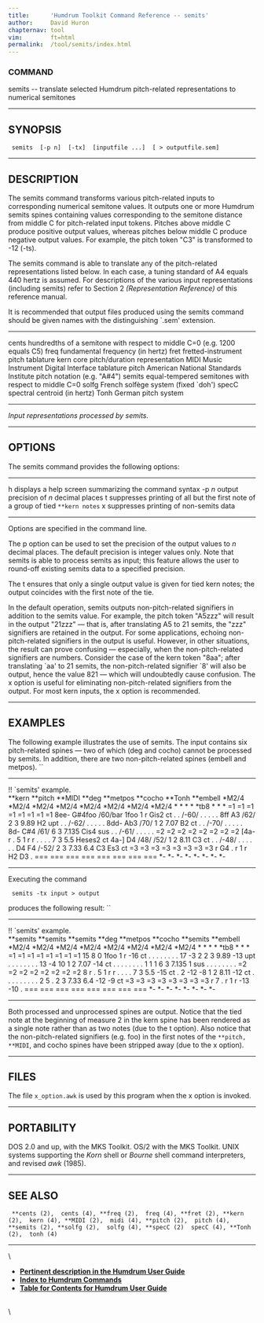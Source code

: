 ```yaml
---
title:		'Humdrum Toolkit Command Reference -- semits'
author:		David Huron
chapternav:	tool
vim:		ft=html
permalink:	/tool/semits/index.html
---
```


### COMMAND

<span class="tool">semits</span> -- translate selected Humdrum pitch-related representations
to numerical semitones

------------------------------------------------------------------------

## SYNOPSIS ##

` semits  [-p n]  [-tx]  [inputfile ...]  [ > outputfile.sem]`

------------------------------------------------------------------------

## DESCRIPTION ##

The <span class="tool">semits</span> command transforms various pitch-related inputs to
corresponding numerical semitone values. It outputs one or more Humdrum
<span class="rep">semits</span> spines containing values corresponding to the semitone
distance from middle C for pitch-related input tokens. Pitches above
middle C produce positive output values, whereas pitches below middle C
produce negative output values. For example, the <span class="rep">pitch</span> token \"C3\"
is transformed to -12 (-ts).

The <span class="tool">semits</span> command is able to translate any of the pitch-related
representations listed below. In each case, a tuning standard of A4
equals 440 hertz is assumed. For descriptions of the various input
representations (including <span class="rep">semits</span>) refer to Section 2
*(Representation Reference)* of this reference manual.

It is recommended that output files produced using the <span class="tool">semits</span>
command should be given names with the distinguishing \`.sem\'
extension.

------------ ---------------------------------------------------------------------------
<span class="rep">cents</span>    hundredths of a semitone with respect to middle C=0 (e.g. 1200 equals C5)
<span class="rep">freq</span>     fundamental frequency (in hertz)
<span class="rep">fret</span>     fretted-instrument pitch tablature
<span class="rep">kern</span>     core pitch/duration representation
<span class="rep">MIDI</span>     Music Instrument Digital Interface tablature
<span class="rep">pitch</span>    American National Standards Institute pitch notation (e.g. \"A\#4\")
<span class="rep">semits</span>   equal-tempered semitones with respect to middle C=0
<span class="rep">solfg</span>    French solfège system (fixed \`doh\')
<span class="rep">specC</span>    spectral centroid (in hertz)
<span class="rep">Tonh</span>     German pitch system
------------ ---------------------------------------------------------------------------

*Input representations processed by <span class="tool">semits</span>.*

------------------------------------------------------------------------

## OPTIONS ##

The <span class="tool">semits</span> command provides the following options:

-------- ---------------------------------------------------------------------------------
<span class="option">h</span>   displays a help screen summarizing the command syntax
-p *n*   output precision of *n* decimal places
<span class="option">t</span>   suppresses printing of all but the first note of a group of tied `**kern notes`
<span class="option">x</span>   suppresses printing of non-semits data
-------- ---------------------------------------------------------------------------------

Options are specified in the command line.

The <span class="option">p</span> option can be used to set the precision of the output values
to *n* decimal places. The default precision is integer values only.
Note that <span class="tool">semits</span> is able to process <span class="rep">semits</span> as input; this
feature allows the user to round-off existing <span class="rep">semits</span> data to a
specified precision.

The <span class="option">t</span> ensures that only a single output value is given for tied
<span class="rep">kern</span> notes; the output coincides with the first note of the tie.

In the default operation, <span class="tool">semits</span> outputs non-pitch-related
signifiers in addition to the semits value. For example, the <span class="rep">pitch</span>
token \"A5zzz\" will result in the output \"21zzz\" &mdash; that is, after
translating A5 to 21 semits, the \"zzz\" signifiers are retained in the
output. For some applications, echoing non-pitch-related signifiers in
the output is useful. However, in other situations, the result can prove
confusing &mdash; especially, when the non-pitch-related signifiers are
numbers. Consider the case of the <span class="rep">kern</span> token \"8aa\"; after
translating \`aa\' to 21 semits, the non-pitch-related signifier \`8\'
will also be output, hence the value 821 &mdash; which will undoubtedly
cause confusion. The <span class="option">x</span> option is useful for eliminating
non-pitch-related signifiers from the output. For most <span class="rep">kern</span> inputs,
the <span class="option">x</span> option is recommended.

------------------------------------------------------------------------

## EXAMPLES ##

The following example illustrates the use of <span class="tool">semits</span>. The input
contains six pitch-related spines &mdash; two of which (<span class="rep">deg</span> and
<span class="rep">cocho</span>) cannot be processed by <span class="tool">semits</span>. In addition, there are two
non-pitch-related spines (<span class="rep">embell</span> and <span class="rep">metpos</span>). ``

------------------------ ----------- ----------- --------- ------------ ----------- ---------- ------------
!! \`semits\' example.                                                                         
\*\*kern                 \*\*pitch   \*\*MIDI    \*\*deg   \*\*metpos   \*\*cocho   \*\*Tonh   \*\*embell
\*M2/4                   \*M2/4      \*M2/4      \*M2/4    \*M2/4       \*M2/4      \*M2/4     \*M2/4
\*                       \*          \*          \*        \*tb8        \*          \*         \*
=1                       =1          =1          =1        =1           =1          =1         =1
8ee-                     G\#4foo     /60/bar     1foo      1            r           Gis2       ct
.                        .           /-60/       .         .            .           .          .
8ff                      A3          /62/        2         3            9.89        H2         upt
.                        .           /-62/       .         .            .           .          .
8dd-                     Ab3         /70/        1         2            7.07        B2         ct
.                        .           /-70/       .         .            .           .          .
8d-                      C\#4        /61/        6         3            7.135       Cis4       sus
.                        .           /-61/       .         .            .           .          .
=2                       =2          =2          =2        =2           =2          =2         =2
\[4a-                    r           .           5         1            r           r          .
.                        .           .           7         3            5.5         Heses2     ct
4a-\]                    D4          /48/ /52/   1         2            8.11        C3         ct
.                        .           /-48/       .         .            .           .          .
.                        D4 F4       /-52/       2         3            7.33 6.4    C3 Es3     ct
=3                       =3          =3          =3        =3           =3          =3         =3
r                        G4          .           r         1            r           H2 D3      .
===                      ===         ===         ===       ===          ===         ===        ===
\*-                      \*-         \*-         \*-       \*-          \*-         \*-        \*-
------------------------ ----------- ----------- --------- ------------ ----------- ---------- ------------

Executing the command

` semits -tx input > output`

produces the following result: ``

------------------------ ------------ ------------ --------- ------------ ----------- ------------ ------------
!! \`semits\' example.                                                                             
\*\*semits               \*\*semits   \*\*semits   \*\*deg   \*\*metpos   \*\*cocho   \*\*semits   \*\*embell
\*M2/4                   \*M2/4       \*M2/4       \*M2/4    \*M2/4       \*M2/4      \*M2/4       \*M2/4
\*                       \*           \*           \*        \*tb8        \*          \*           \*
=1                       =1           =1           =1        =1           =1          =1           =1
15                       8            0            1foo      1            r           -16          ct
.                        .            .            .         .            .           .            .
17                       -3           2            2         3            9.89        -13          upt
.                        .            .            .         .            .           .            .
13                       -4           10           1         2            7.07        -14          ct
.                        .            .            .         .            .           .            .
1                        1            1            6         3            7.135       1            sus
.                        .            .            .         .            .           .            .
=2                       =2           =2           =2        =2           =2          =2           =2
8                        r            .            5         1            r           r            .
.                        .            .            7         3            5.5         -15          ct
.                        2            -12 -8       1         2            8.11        -12          ct
.                        .            .            .         .            .           .            .
.                        2 5          .            2         3            7.33 6.4    -12 -9       ct
=3                       =3           =3           =3        =3           =3          =3           =3
r                        7            .            r         1            r           -13 -10      .
===                      ===          ===          ===       ===          ===         ===          ===
\*-                      \*-          \*-          \*-       \*-          \*-         \*-          \*-
------------------------ ------------ ------------ --------- ------------ ----------- ------------ ------------

Both processed and unprocessed spines are output. Notice that the tied
note at the beginning of measure 2 in the <span class="rep">kern</span> spine has been
rendered as a single note rather than as two notes (due to the <span class="option">t</span>
option). Also notice that the non-pitch-related signifiers (e.g. foo) in
the first notes of the `**pitch, **MIDI`, and <span class="rep">cocho</span> spines have been
stripped away (due to the <span class="option">x</span> option).

------------------------------------------------------------------------

## FILES ##

The file `x_option.awk` is used by this program when the <span class="option">x</span> option
is invoked.

------------------------------------------------------------------------

## PORTABILITY ##

DOS 2.0 and up, with the MKS Toolkit. OS/2 with the MKS Toolkit. UNIX
systems supporting the *Korn* shell or *Bourne* shell command
interpreters, and revised *awk* (1985).

------------------------------------------------------------------------

## SEE ALSO ##

` **cents (2),  cents (4), **freq (2),  freq (4), **fret (2), **kern (2),  kern (4), **MIDI (2),  midi (4), **pitch (2),  pitch (4), **semits (2), **solfg (2),  solfg (4), **specC (2)  specC (4), **Tonh (2),  tonh (4)`

------------------------------------------------------------------------

\

-   [**Pertinent description in the Humdrum User
    Guide**](../guide04.html#Semitones)
-   [**Index to Humdrum Commands**](../commands.toc.html)
-   [**Table for Contents for Humdrum User Guide**](../guide.toc.html)

\
\
